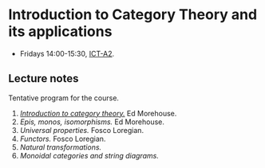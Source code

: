 # Introduction to Category Theory and its applications

-   Fridays 14:00-15:30, [ICT-A2](https://goo.gl/maps/eXAW7u9dy3bHyxdE7).

## Lecture notes

Tentative program for the course.

1.  [_Introduction to category theory._](./CategoryTheory/lecture1.pdf) Ed Morehouse.
2.  _Epis, monos, isomorphisms._ Ed Morehouse.
3.  _Universal properties._ Fosco Loregian.
4.  _Functors._ Fosco Loregian.
5.  _Natural transformations._
6.  _Monoidal categories and string diagrams._
